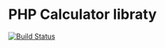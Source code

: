 # PHP Calculator libraty
[![Build Status](https://drone.io/bitbucket.org/pawel_damasiewicz/calculator/status.png)](https://drone.io/bitbucket.org/pawel_damasiewicz/calculator/latest)
